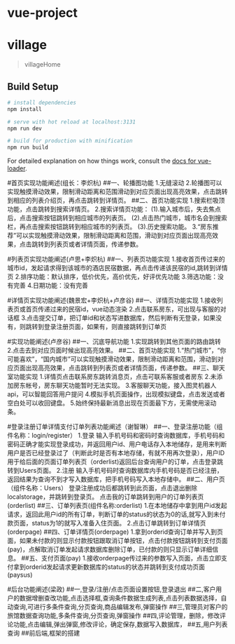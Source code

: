 # vue-project
# village

> villageHome

## Build Setup

``` bash
# install dependencies
npm install

# serve with hot reload at localhost:3131
npm run dev

# build for production with minification
npm run build
```

For detailed explanation on how things work, consult the [docs for vue-loader](http://vuejs.github.io/vue-loader).

#首页实现功能阐述(组长：李炽杭)
    ##一、轮播图功能
        1.无缝滚动
        2.轮播图可以实现触摸滑动效果，限制滑动距离和范围滑动到对应页面出现高亮效果，点击跳转到相应的列表介绍页，再点击跳转到详情页。
    ##二、首页功能实现
        1.搜索栏吸顶功能，点击跳转到搜索详情页。
        2.搜索详情页功能：
            (1).输入城市后，失去焦点后，点击搜索按钮跳转到相应城市的列表页。
            (2).点击热门城市，城市名会到搜索栏，再点击搜索按钮跳转到相应城市的列表页。
            (3).历史搜索功能。
        3.“房东推荐”可以实现触摸滑动效果，限制滑动距离和范围，滑动到对应页面出现高亮效果，点击跳转到列表页或者详情页面，传递参数。

#列表页实现功能阐述(卢思+李炽杭)
    ##一、列表页功能实现
        1.接收首页传过来的城市id，发起请求得到该城市的酒店民宿数据，再点击传递该民宿的id,跳转到详情页
        2.排序功能：默认排序，低价优先，高价优先，好评优先功能
        3.筛选功能：没有完善
        4.日期功能：没有完善

#详情页实现功能阐述(魏景宏+李炽杭+卢彦谷)
    ##一、详情页功能实现
        1.接收列表页或首页传递过来的民宿id，vue动态渲染
        2.点击联系房东，可出现与客服的对话框
        3.点击提交订单，把订单id和状态写进数据库，然后判断有无登录，如果没有，则跳转到登录注册页面，如果有，则直接跳转到订单页

#实现功能阐述(卢彦谷)
    ##一、沉底导航功能
        1.实现跳转到其他页面的路由跳转
        2.点击去到对应页面时候出现高亮效果。
    ##二、首页功能实现
        1.“热门城市”，“你可能喜欢”，“国内城市”可以实现触摸滑动效果，限制滑动距离和范围，滑动到对应页面出现高亮效果，点击跳转到列表页或者详情页面，传递参数。
    ##三、聊天室功能实现
        1.详情页点击联系房东跳转消息页，点击可联系客服或者房东
        2.未添加房东帐号，房东聊天功能暂时无法实现。
        3.客服聊天功能，接入图灵机器人api，可以智能回答用户提问
        4.模拟手机页面操作，出现模拟键盘，点击发送或者空白处可以收回键盘。
        5.始终保持最新消息出现在页面最下方，无需使用滚动条。


#登录注册订单详情支付订单列表功能阐述（谢智琳）
    ##一、登录注册功能（组件名称：login/register）
        1.登录
        输入手机号码和密码时查询数据库，手机号码和密码正确才能实现登录成功，并返回用户id、用户电话存入本地储存，是用来判断用户是否已经登录过了（判断此时是否有本地存储，有就不用再次登录），用户ID用于给后面的页面订单列表页（orderlist)返回后台查询用户的订单，点击登录跳转到Users页面。
        2.注册
        输入手机号码时查询数据库内手机号码是否已经注册，返回结果为查询不到才写入数据库，把手机号码写入本地存储中。
    ##二、用户页（组件名称：Users）
        登录注册成功后都跳转到此页面，点击退出删除localstorage，并跳转到登录页。
        点击我的订单跳转到用户的订单列表页(orderlist)
    ##三、订单列表页(组件名称:orderlist)
        1.在本地储存中拿到用户id发起请求，返回此用户id的所有订单，判断订单的status的状态为0的话,就写入到未付款页面，status为1的就写入准备入住页面。
        2.点击订单跳转到订单详情页(orderpage)
    ##四、订单详情页(orderpage)
        1.拿到orderid查询订单并写入到页面，如果未付款的则显示付款按钮跟取消订单按钮，点击付款按钮跳转到支付页面(pay)，点解取消订单发起请求数据库删除订单，已付款的则只显示订单详细信息。
    ##五、支付页面(pay)
        1.接收orderpage传过来的参数写入页面，点击立即支付拿到orderid发起请求更新数据库的status的状态并跳转到支付成功页面(paysus)

#后台功能阐述(梁政)
    ##一,登录/注册/点击页面设置按钮,登录退出
    ##二,客户用户的数据增删查改功能,点击选择框,查询条件数据生成列表,点击列表数据选择，自动查询,可进行多条件查询,分页查询,商品编辑发布,弹窗操作
    ##三,管理员对客户的旅馆数据查询功能,多条件查询,分页查询,弹窗操作
    ##四,评论管理，删除，修改评论功能,点击编辑,弹出弹窗,修改评论，确定保存,数据写入数据库，
    ##五,用户列表查询
    ##前后端,框架的搭建
